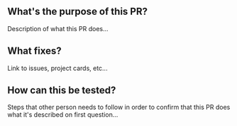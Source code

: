## What's the purpose of this PR?
Description of what this PR does...

## What fixes?
Link to issues, project cards, etc...

## How can this be tested?
Steps that other person needs to follow in order to confirm that this PR does what it's described on first question... 